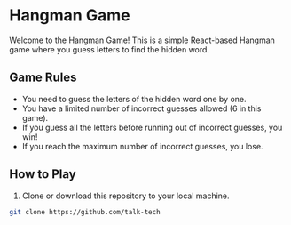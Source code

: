 # Hangman Game

Welcome to the Hangman Game! This is a simple React-based Hangman game where you guess letters to find the hidden word.

## Game Rules

- You need to guess the letters of the hidden word one by one.
- You have a limited number of incorrect guesses allowed (6 in this game).
- If you guess all the letters before running out of incorrect guesses, you win!
- If you reach the maximum number of incorrect guesses, you lose.

## How to Play

1. Clone or download this repository to your local machine.

```bash
git clone https://github.com/talk-tech
```

